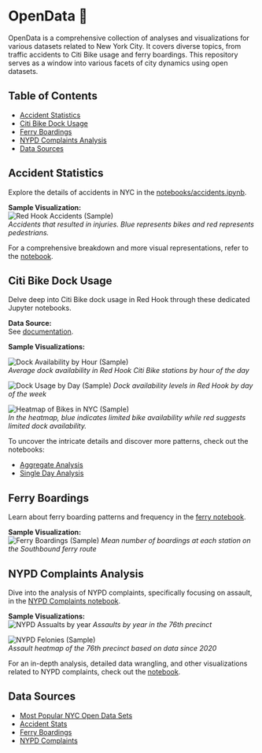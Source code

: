 # OpenData 🗽

OpenData is a comprehensive collection of analyses and visualizations for various datasets related to New York City. It
covers diverse topics, from traffic accidents to Citi Bike usage and ferry boardings. This repository serves as a window
into various facets of city dynamics using open datasets.

## Table of Contents
- [Accident Statistics](#accident-statistics)
- [Citi Bike Dock Usage](#citi-bike-dock-usage)
- [Ferry Boardings](#ferry-boardings)
- [NYPD Complaints Analysis](#nypd-complaints-analysis)
- [Data Sources](#data-sources)

## Accident Statistics

Explore the details of accidents in NYC in the [notebooks/accidents.ipynb](notebooks/accidents.ipynb).

**Sample Visualization:**  
![Red Hook Accidents (Sample)](resources/red-hook-accidents.png)  
*Accidents that resulted in injuries. Blue represents bikes and red represents pedestrians.*

For a comprehensive breakdown and more visual representations, refer to the [notebook](notebooks/accidents.ipynb).

## Citi Bike Dock Usage

Delve deep into Citi Bike dock usage in Red Hook through these dedicated Jupyter notebooks.

**Data Source:**  
See [documentation](docs/red-hook-time-series.md).

**Sample Visualizations:**

![Dock Availability by Hour (Sample)](resources/dock-availability-by-hour.png)  
*Average dock availability in Red Hook Citi Bike stations by hour of the day*

![Dock Usage by Day (Sample)](resources/dock-usage-by-day.png)
*Dock availability levels in Red Hook by day of the week*

![Heatmap of Bikes in NYC (Sample)](resources/heatmap-bikes-nyc.png)  
*In the heatmap, blue indicates limited bike availability while red suggests limited dock availability.*

To uncover the intricate details and discover more patterns, check out the notebooks:

- [Aggregate Analysis](notebooks/citi_bike_all.ipynb)
- [Single Day Analysis](notebooks/citi_bike_single_day.ipynb)

## Ferry Boardings

Learn about ferry boarding patterns and frequency in the [ferry notebook](notebooks/ferry.ipynb).

**Sample Visualization:**  
![Ferry Boardings (Sample)](resources/ferry-boardings.png)
*Mean number of boardings at each station on the Southbound ferry route*

## NYPD Complaints Analysis

Dive into the analysis of NYPD complaints, specifically focusing on assault, in
the [NYPD Complaints notebook](notebooks/nypd_complaints.ipynb).

**Sample Visualizations:**  
![NYPD Assualts by year](resources/assaults-by-year.png)
*Assaults by year in the 76th precinct*

![NYPD Felonies (Sample)](resources/nypd-felonies.png)  
*Assault heatmap of the 76th precinct based on data since 2020*

For an in-depth analysis, detailed data wrangling, and other visualizations related to NYPD complaints, check out
the [notebook](notebooks/nypd_complaints.ipynb).

## Data Sources

* [Most Popular NYC Open Data Sets](https://data.cityofnewyork.us/browse?sortBy=most_accessed&utf8=%E2%9C%93)
* [Accident Stats](https://data.cityofnewyork.us/Public-Safety/Motor-Vehicle-Collisions-Crashes/h9gi-nx95)
* [Ferry Boardings](https://data.cityofnewyork.us/Transportation/NYC-Ferry-Ridership/t5n6-gx8c)
* [NYPD Complaints](https://data.cityofnewyork.us/Public-Safety/NYPD-Complaint-Data-Historic/qgea-i56i)